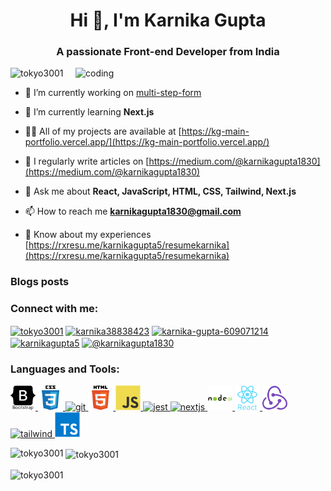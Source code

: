 <h1 align="center">Hi 👋, I'm Karnika Gupta</h1>
<h3 align="center">A passionate Front-end Developer from India</h3>

<img align="right" alt="coding" width="400" src="https://mir-s3-cdn-cf.behance.net/project_modules/disp/601014116770475.6068beff4640a.gif">

<p align="left"> <img src="https://komarev.com/ghpvc/?username=tokyo3001&label=Profile%20views&color=0e75b6&style=flat" alt="tokyo3001" /> </p>

- 🔭 I’m currently working on [multi-step-form](https://multi-step-form-woad-ten.vercel.app/)

- 🌱 I’m currently learning **Next.js**

- 👨‍💻 All of my projects are available at [https://kg-main-portfolio.vercel.app/](https://kg-main-portfolio.vercel.app/)

- 📝 I regularly write articles on [https://medium.com/@karnikagupta1830](https://medium.com/@karnikagupta1830)

- 💬 Ask me about **React, JavaScript, HTML, CSS, Tailwind, Next.js**

- 📫 How to reach me **karnikagupta1830@gmail.com**

- 📄 Know about my experiences [https://rxresu.me/karnikagupta5/resumekarnika](https://rxresu.me/karnikagupta5/resumekarnika)

### Blogs posts
<!-- BLOG-POST-LIST:START -->
<!-- BLOG-POST-LIST:END -->

<h3 align="left">Connect with me:</h3>
<p align="left">
<a href="https://codepen.io/tokyo3001" target="blank"><img align="center" src="https://raw.githubusercontent.com/rahuldkjain/github-profile-readme-generator/master/src/images/icons/Social/codepen.svg" alt="tokyo3001" height="30" width="40" /></a>
<a href="https://twitter.com/karnika38838423" target="blank"><img align="center" src="https://raw.githubusercontent.com/rahuldkjain/github-profile-readme-generator/master/src/images/icons/Social/twitter.svg" alt="karnika38838423" height="30" width="40" /></a>
<a href="https://linkedin.com/in/karnika-gupta-609071214" target="blank"><img align="center" src="https://raw.githubusercontent.com/rahuldkjain/github-profile-readme-generator/master/src/images/icons/Social/linked-in-alt.svg" alt="karnika-gupta-609071214" height="30" width="40" /></a>
<a href="https://instagram.com/karnikagupta5" target="blank"><img align="center" src="https://raw.githubusercontent.com/rahuldkjain/github-profile-readme-generator/master/src/images/icons/Social/instagram.svg" alt="karnikagupta5" height="30" width="40" /></a>
<a href="https://medium.com/@karnikagupta1830" target="blank"><img align="center" src="https://raw.githubusercontent.com/rahuldkjain/github-profile-readme-generator/master/src/images/icons/Social/medium.svg" alt="@karnikagupta1830" height="30" width="40" /></a>
</p>

<h3 align="left">Languages and Tools:</h3>
<p align="left"> <a href="https://getbootstrap.com" target="_blank" rel="noreferrer"> <img src="https://raw.githubusercontent.com/devicons/devicon/master/icons/bootstrap/bootstrap-plain-wordmark.svg" alt="bootstrap" width="40" height="40"/> </a> <a href="https://www.w3schools.com/css/" target="_blank" rel="noreferrer"> <img src="https://raw.githubusercontent.com/devicons/devicon/master/icons/css3/css3-original-wordmark.svg" alt="css3" width="40" height="40"/> </a> <a href="https://git-scm.com/" target="_blank" rel="noreferrer"> <img src="https://www.vectorlogo.zone/logos/git-scm/git-scm-icon.svg" alt="git" width="40" height="40"/> </a> <a href="https://www.w3.org/html/" target="_blank" rel="noreferrer"> <img src="https://raw.githubusercontent.com/devicons/devicon/master/icons/html5/html5-original-wordmark.svg" alt="html5" width="40" height="40"/> </a> <a href="https://developer.mozilla.org/en-US/docs/Web/JavaScript" target="_blank" rel="noreferrer"> <img src="https://raw.githubusercontent.com/devicons/devicon/master/icons/javascript/javascript-original.svg" alt="javascript" width="40" height="40"/> </a> <a href="https://jestjs.io" target="_blank" rel="noreferrer"> <img src="https://www.vectorlogo.zone/logos/jestjsio/jestjsio-icon.svg" alt="jest" width="40" height="40"/> </a> <a href="https://nextjs.org/" target="_blank" rel="noreferrer"> <img src="https://cdn.worldvectorlogo.com/logos/nextjs-2.svg" alt="nextjs" width="40" height="40"/> </a> <a href="https://nodejs.org" target="_blank" rel="noreferrer"> <img src="https://raw.githubusercontent.com/devicons/devicon/master/icons/nodejs/nodejs-original-wordmark.svg" alt="nodejs" width="40" height="40"/> </a> <a href="https://reactjs.org/" target="_blank" rel="noreferrer"> <img src="https://raw.githubusercontent.com/devicons/devicon/master/icons/react/react-original-wordmark.svg" alt="react" width="40" height="40"/> </a> <a href="https://redux.js.org" target="_blank" rel="noreferrer"> <img src="https://raw.githubusercontent.com/devicons/devicon/master/icons/redux/redux-original.svg" alt="redux" width="40" height="40"/> </a> <a href="https://tailwindcss.com/" target="_blank" rel="noreferrer"> <img src="https://www.vectorlogo.zone/logos/tailwindcss/tailwindcss-icon.svg" alt="tailwind" width="40" height="40"/> </a> <a href="https://www.typescriptlang.org/" target="_blank" rel="noreferrer"> <img src="https://raw.githubusercontent.com/devicons/devicon/master/icons/typescript/typescript-original.svg" alt="typescript" width="40" height="40"/> </a> </p>

<p><img align="left" src="https://github-readme-stats.vercel.app/api/top-langs?username=tokyo3001&show_icons=true&locale=en&layout=compact" alt="tokyo3001" /></p>

<p>&nbsp;<img align="center" src="https://github-readme-stats.vercel.app/api?username=tokyo3001&show_icons=true&locale=en" alt="tokyo3001" /></p>

<p><img align="center" src="https://github-readme-streak-stats.herokuapp.com/?user=tokyo3001&" alt="tokyo3001" /></p>

